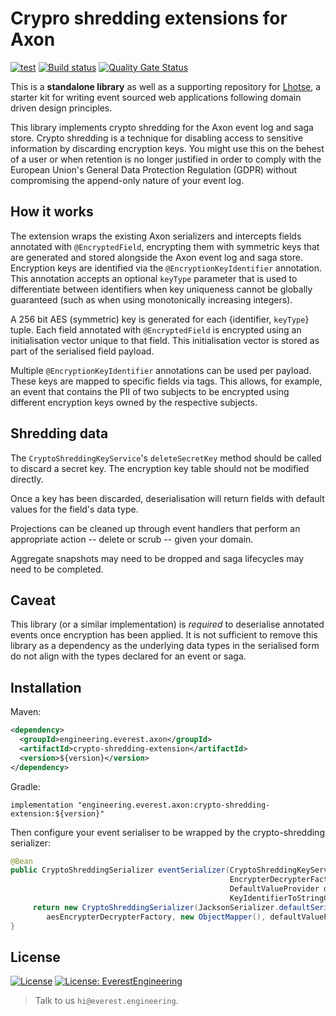 # Crypro shredding extensions for Axon

[![test](https://maven-badges.herokuapp.com/maven-central/engineering.everest.axon/crypto-shredding-extension/badge.svg)](https://maven-badges.herokuapp.com/maven-central/engineering.everest.axon/crypto-shredding-extension)
[![Build status](https://badge.buildkite.com/a6ee63e1007ea8475194fe1dea40c821d9cd7129a40397365f.svg?branch=main)](https://buildkite.com/everest-engineering/axon-crypto-shredding-extension)
[![Quality Gate Status](https://sonarcloud.io/api/project_badges/measure?project=everest-engineering_axon-crypto-shredding-extension&metric=alert_status)](https://sonarcloud.io/dashboard?id=everest-engineering_axon-crypto-shredding-extension)

This is a **standalone library** as well as a supporting repository
for [Lhotse](https://github.com/everest-engineering/lhotse), a starter kit for writing event sourced web applications
following domain driven design principles.

This library implements crypto shredding for the Axon event log and saga store. Crypto shredding is a technique for
disabling access to sensitive information by discarding encryption keys. You might use this on the behest of a user or
when retention is no longer justified in order to comply with the European Union's General Data Protection Regulation
(GDPR) without compromising the append-only nature of your event log.

## How it works

The extension wraps the existing Axon serializers and intercepts fields annotated with `@EncryptedField`, encrypting
them with symmetric keys that are generated and stored alongside the Axon event log and saga store. Encryption keys
are identified via the `@EncryptionKeyIdentifier` annotation. This annotation accepts an optional `keyType` parameter
that is used to differentiate between identifiers when key uniqueness cannot be globally guaranteed (such as when using
monotonically increasing integers).

A 256 bit AES (symmetric) key is generated for each {identifier, `keyType`} tuple. Each field annotated
with `@EncryptedField` is encrypted using an initialisation vector unique to that field. This initialisation vector is
stored as part of the serialised field payload.

Multiple `@EncryptionKeyIdentifier` annotations can be used per payload. These keys are mapped to specific fields via
tags. This allows, for example, an event that contains the PII of two subjects to be encrypted using different
encryption keys owned by the respective subjects.

## Shredding data

The `CryptoShreddingKeyService`'s `deleteSecretKey` method should be called to discard a secret key. The encryption key
table should not be modified directly.

Once a key has been discarded, deserialisation will return fields with default values for the field's data type.

Projections can be cleaned up through event handlers that perform an appropriate action -- delete or scrub -- given your
domain.

Aggregate snapshots may need to be dropped and saga lifecycles may need to be completed.

## Caveat

This library (or a similar implementation) is *required* to deserialise annotated events once encryption has been
applied. It is not sufficient to remove this library as a dependency as the underlying data types in the serialised form
do not align with the types declared for an event or saga.

## Installation

Maven:


```xml
<dependency>
  <groupId>engineering.everest.axon</groupId>
  <artifactId>crypto-shredding-extension</artifactId>
  <version>${version}</version>
</dependency>
```

Gradle:

```
implementation "engineering.everest.axon:crypto-shredding-extension:${version}"
```

Then configure your event serialiser to be wrapped by the crypto-shredding serializer:

```java
@Bean
public CryptoShreddingSerializer eventSerializer(CryptoShreddingKeyService cryptoShreddingKeyService,
                                                 EncrypterDecrypterFactory aesEncrypterDecrypterFactory,
                                                 DefaultValueProvider defaultValueProvider,
                                                 KeyIdentifierToStringConverter keyIdentifierToStringConverter) {
     return new CryptoShreddingSerializer(JacksonSerializer.defaultSerializer(), cryptoShreddingKeyService,
        aesEncrypterDecrypterFactory, new ObjectMapper(), defaultValueProvider, keyIdentifierToStringConverter);
}
```


## License

[![License](https://img.shields.io/badge/License-Apache%202.0-blue.svg)](https://opensource.org/licenses/Apache-2.0)
[![License: EverestEngineering](https://img.shields.io/badge/Copyright%20%C2%A9-EVERESTENGINEERING-blue)](https://everest.engineering)

> Talk to us `hi@everest.engineering`.
